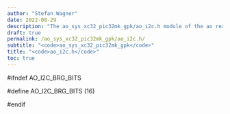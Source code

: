 ```yaml
---
author: "Stefan Wagner"
date: 2022-08-29
description: "The ao_sys_xc32_pic32mk_gpk/ao_i2c.h module of the ao real-time operating system."
draft: true
permalink: /ao_sys_xc32_pic32mk_gpk/ao_i2c.h/ 
subtitle: "<code>ao_sys_xc32_pic32mk_gpk</code>"
title: "<code>ao_i2c.h</code>"
toc: true
---
```


#ifndef AO_I2C_BRG_BITS

#define AO_I2C_BRG_BITS     (16)

#endif

